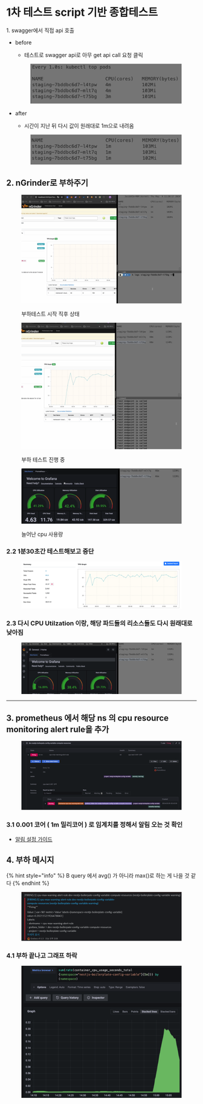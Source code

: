 # 1차 테스트 script 기반 종합테스트

1\. swagger에서 직접 api 호출

*   before

    * 테스트로 swagger api로 아무 get api call 요청 클릭

    <figure><img src="../../../../.gitbook/assets/image.png" alt=""><figcaption></figcaption></figure>
*   after

    * 시간이 지난 뒤 다시 값이 원래대로 1m으로 내려옴

    <figure><img src="../../../../.gitbook/assets/image (1).png" alt=""><figcaption></figcaption></figure>

## 2. nGrinder로 부하주기

<figure><img src="../../../../.gitbook/assets/image (3).png" alt=""><figcaption><p>부하테스트 시작 직후 상태</p></figcaption></figure>

&#x20;

<figure><img src="../../../../.gitbook/assets/image (4).png" alt=""><figcaption><p>부하 테스트 진행 중</p></figcaption></figure>

<figure><img src="../../../../.gitbook/assets/image (7).png" alt=""><figcaption><p>늘어난 cpu 사용량</p></figcaption></figure>

### 2.2 1분30초간 테스트해보고 중단

<figure><img src="../../../../.gitbook/assets/image (5).png" alt=""><figcaption></figcaption></figure>

### 2.3 다시 CPU Utilzation 이랑, 해당 파드들의 리소스들도 다시 원래대로 낮아짐

<figure><img src="../../../../.gitbook/assets/image (6).png" alt=""><figcaption></figcaption></figure>



***

## 3. prometheus 에서 해당 ns 의 cpu resource monitoring alert rule을 추가

<figure><img src="../../../../.gitbook/assets/image (8).png" alt=""><figcaption></figcaption></figure>

### 3.1 0.001 코어 ( 1m 밀리코어 ) 로 임계치를 정해서 알림 오는 것 확인

* [알림 설정 가이드](../../../../prometheus/prometheus-alert/)

## 4. 부하 메시지

{% hint style="info" %}
B query 에서 avg() 가 아니라 max()로 하는 게 나을 것 같다
{% endhint %}

<figure><img src="../../../../.gitbook/assets/image (10).png" alt=""><figcaption></figcaption></figure>

### 4.1 부하 끝나고 그래프 하락

<figure><img src="../../../../.gitbook/assets/image (13).png" alt=""><figcaption></figcaption></figure>

